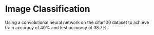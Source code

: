 # Image Classification
Using a convolutional neural network on the cifar100 dataset to achieve train accuracy of 40% and test accuracy of 38.7%.
